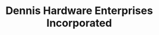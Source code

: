 ---
title: "Dennis Hardware Enterprises Incorporated"
url: /zamboanga/dennis-hardware-enterprises-incorporated/
shop: hardware
---